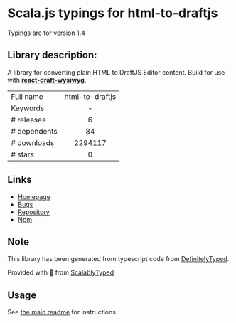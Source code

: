 
# Scala.js typings for html-to-draftjs

Typings are for version 1.4

## Library description:
A library for converting plain HTML to DraftJS Editor content. Build for use with **[react-draft-wysiwyg](https://github.com/jpuri/react-draft-wysiwyg)**.

|                    |                 |
| ------------------ | :-------------: |
| Full name          | html-to-draftjs |
| Keywords           | - |
| # releases         | 6 |
| # dependents       | 84 |
| # downloads        | 2294117 |
| # stars            | 0 |

## Links
- [Homepage](https://github.com/jpuri/html-to-draftjs#readme)
- [Bugs](https://github.com/jpuri/html-to-draftjs/issues)
- [Repository](https://github.com/jpuri/html-to-draftjs)
- [Npm](https://www.npmjs.com/package/html-to-draftjs)
    


## Note
This library has been generated from typescript code from [DefinitelyTyped](https://definitelytyped.org).

Provided with :purple_heart: from [ScalablyTyped](https://github.com/oyvindberg/ScalablyTyped)

## Usage
See [the main readme](../../readme.md) for instructions.


